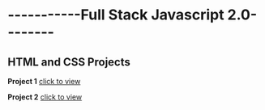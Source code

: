 # -----------Full Stack Javascript 2.0--------

## HTML and CSS Projects

**Project 1**  [click to view](https://mywebbie.netlify.app)

**Project 2**  [click to view](https://mywebbie2.netlify.app)
